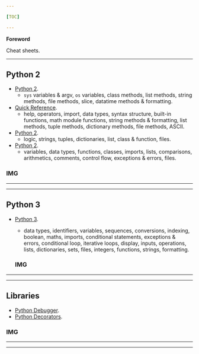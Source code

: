 ```yaml
---

[TOC]

---
```


**Foreword**

Cheat sheets.

---


## Python 2

- [Python 2](Python-Cheatsheet-1.pdf).
    - `sys` variables & argv, `os` variables, class methods, list methods, string methods, file methods, slice, datatime methods & formatting.
- [Quick Reference](Python-Quick-Reference'Sheet.pdf).
    - help, operators, import, data types, syntax structure, built-in functions, math module functions, string methods & formatting, list methods, tuple methods, dictionary methods, file methods, ASCII.
- [Python 2](Python-Cheatsheet-2.pdf).
    - logic, strings, tuples, dictionaries, list, class & function, files.
- [Python 2](PythonCheatsheet-3.pdf).
    - variables, data types, functions, classes, imports, lists, comparisons, arithmetics, comments, control flow, exceptions & errors, files.

### IMG

---

---

## Python 3

- [Python 3](Python-3-Cheatsheet.pdf).
    - data types, identifiers, variables, sequences, conversions, indexing, boolean, maths, imports, conditional statements, exceptions & errors, conditional loop, iterative loops, display, inputs, operations, lists, dictionaries, sets, files, integers, functions, strings, formatting.

    ### IMG

---

---

## Libraries

- [Python Debugger](Python-Debugger-Cheatsheet.pdf).
- [Python Decorators](Python-Decorators.pdf).

### IMG

---

---